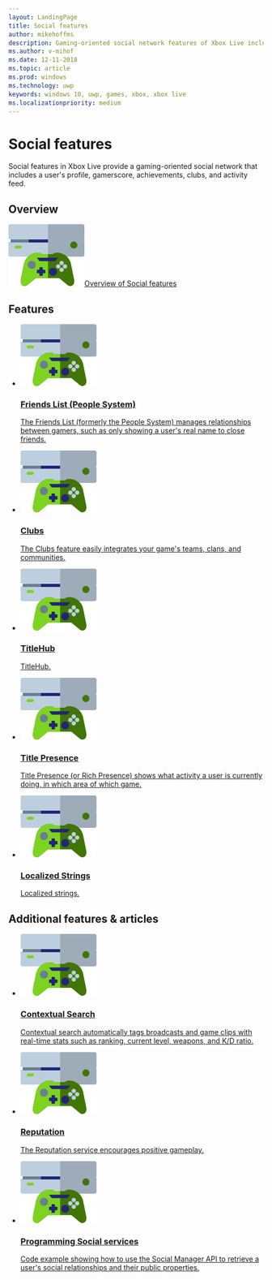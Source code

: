 ```yaml
---
layout: LandingPage
title: Social features
author: mikehoffms
description: Gaming-oriented social network features of Xbox Live include a user's profile, gamerscore, achievements, clubs, and activity feed.
ms.author: v-mihof
ms.date: 12-11-2018
ms.topic: article
ms.prod: windows
ms.technology: uwp
keywords: windows 10, uwp, games, xbox, xbox live
ms.localizationpriority: medium
---
```


<h1>Social features</h1>

<p>
  Social features in Xbox Live provide a gaming-oriented social network that includes a user's profile, gamerscore, achievements, clubs, and activity feed.
</p>


<h2>Overview</h2>

<div class="ico48Case halfStack">
    <div class="ico48Link"><a href="xbox-live-social-platform.md"><img src="../images/common/xbl_socialplatform.svg"><span>Overview of Social features</span></a></div>
</div>

<h2>Features</h2>
<ul class="cardsF panelContent cols cols2">
    <li>
        <a href="people-system/people-system.md">
        <div class="cardSize">
            <div class="cardPadding">
                <div class="card">
                    <div class="cardImageOuter">
                        <div class="cardImage">
                            <img src="../images/common/xbl_socialplatform.svg" alt="Social features" />
                        </div>
                    </div>
                    <div class="cardText">
                        <h3>Friends List (People System)</h3>
                        <p>The Friends List (formerly the People System) manages relationships between gamers, such as only showing a user's real name to close friends.</p>
                    </div>
                </div>
            </div>
        </div>
        </a>
    </li>
    <li>
        <a href="../features/social/clubs/index.md">
        <div class="cardSize">
            <div class="cardPadding">
                <div class="card">
                    <div class="cardImageOuter">
                        <div class="cardImage">
                            <img src="../images/common/xbl_socialplatform.svg" alt="Social features" />
                        </div>
                    </div>
                    <div class="cardText">
                        <h3>Clubs</h3>
                        <p>The Clubs feature easily integrates your game's teams, clans, and communities.</p>
                    </div>
                </div>
            </div>
        </div>
        </a>
    </li>
    <li>
        <a href="../features/social/titlehub/index.md">
        <div class="cardSize">
            <div class="cardPadding">
                <div class="card">
                    <div class="cardImageOuter">
                        <div class="cardImage">
                            <img src="../images/common/xbl_socialplatform.svg" alt="Social features" />
                        </div>
                    </div>
                    <div class="cardText">
                        <h3>TitleHub</h3>
                        <p>TitleHub.</p>
                    </div>
                </div>
            </div>
        </div>
        </a>
    </li>
    <li>
        <a href="../features/social/title-presence/index.md">
        <div class="cardSize">
            <div class="cardPadding">
                <div class="card">
                    <div class="cardImageOuter">
                        <div class="cardImage">
                            <img src="../images/common/xbl_socialplatform.svg" alt="Social features" />
                        </div>
                    </div>
                    <div class="cardText">
                        <h3>Title Presence</h3>
                        <p>Title Presence (or Rich Presence) shows what activity a user is currently doing, in which area of which game.</p>
                    </div>
                </div>
            </div>
        </div>
        </a>
    </li>
    <li>
        <a href="../features/social/localized-strings/localized-strings.md">
        <div class="cardSize">
            <div class="cardPadding">
                <div class="card">
                    <div class="cardImageOuter">
                        <div class="cardImage">
                            <img src="../images/common/xbl_socialplatform.svg" alt="Social features" />
                        </div>
                    </div>
                    <div class="cardText">
                        <h3>Localized Strings</h3>
                        <p>Localized strings.</p>
                    </div>
                </div>
            </div>
        </div>
        </a>
    </li>
</ul>

<h2>Additional features &amp; articles</h2>
<ul class="cardsF panelContent cols cols2">
    <li>
        <a href="../contextual-search/contextual-search.md">
        <div class="cardSize">
            <div class="cardPadding">
                <div class="card">
                    <div class="cardImageOuter">
                        <div class="cardImage">
                            <img src="../images/common/xbl_socialplatform.svg" alt="Social features" />
                        </div>
                    </div>
                    <div class="cardText">
                        <h3>Contextual Search</h3>
                        <p>Contextual search automatically tags broadcasts and game clips with real-time stats such as ranking, current level, weapons, and K/D ratio.</p>
                    </div>
                </div>
            </div>
        </div>
        </a>
    </li>
    <li>
        <a href="people-system/reputation.md">
        <div class="cardSize">
            <div class="cardPadding">
                <div class="card">
                    <div class="cardImageOuter">
                        <div class="cardImage">
                            <img src="../images/common/xbl_socialplatform.svg" alt="Social features" />
                        </div>
                    </div>
                    <div class="cardText">
                        <h3>Reputation</h3>
                        <p>The Reputation service encourages positive gameplay.</p>
                    </div>
                </div>
            </div>
        </div>
        </a>
    </li>
    <li>
        <a href="people-system/programming-social-services.md">
        <div class="cardSize">
            <div class="cardPadding">
                <div class="card">
                    <div class="cardImageOuter">
                        <div class="cardImage">
                            <img src="../images/common/xbl_socialplatform.svg" alt="Social features" />
                        </div>
                    </div>
                    <div class="cardText">
                        <h3>Programming Social services</h3>
                        <p>Code example showing how to use the Social Manager API to retrieve a user's social relationships and their public properties.</p>
                    </div>
                </div>
            </div>
        </div>
        </a>
    </li>
</ul>
